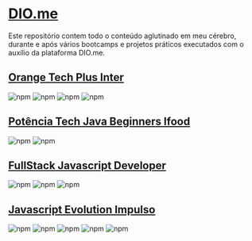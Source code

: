 # [DIO.me](dio.me)
Este repositório contem todo o conteúdo aglutinado em meu cérebro, durante e após vários bootcamps e projetos práticos executados com o auxílio da plataforma DIO.me.

## [Orange Tech Plus Inter](https://github.com/loreancarlos/DIO.me/Orange_Tech_Plus_Inter)
![npm](https://img.shields.io/badge/JavaScript-F7DF1E?style=flat&logo=javascript&logoColor=black) ![npm](https://img.shields.io/badge/React-20232A?style=flat&logo=react&logoColor=61DAFB) ![npm](https://img.shields.io/badge/HTML5-E34F26?style=flat&logo=html5&logoColor=white) ![npm](https://img.shields.io/badge/CSS3-1572B6?style=flat&logo=css3&logoColor=white)    

## [Potência Tech Java Beginners Ifood](https://github.com/loreancarlos/DIO.me/Potencia_Tech_Java_Beginners_iFood)
![npm](https://img.shields.io/badge/Java-ED8B00?style=flat&logo=java&logoColor=white) ![npm](https://img.shields.io/badge/Spring-6DB33F?style=flat&logo=spring&logoColor=white)

## [FullStack Javascript Developer](FullStack_Typescript_Developer)
![npm](https://img.shields.io/badge/TypeScript-007ACC?style=flat&logo=typescript&logoColor=white) ![npm](https://img.shields.io/badge/React-20232A?style=flat&logo=react&logoColor=61DAFB) ![npm](https://img.shields.io/badge/Node.js-43853D?style=flat&logo=node.js&logoColor=white)   

## [Javascript Evolution Impulso](Javascript_Evolution_Impulso)
![npm](https://img.shields.io/badge/JavaScript-F7DF1E?style=flat&logo=javascript&logoColor=black) ![npm](https://img.shields.io/badge/React-20232A?style=flat&logo=react&logoColor=61DAFB) ![npm](https://img.shields.io/badge/Node.js-43853D?style=flat&logo=node.js&logoColor=white) ![npm](https://img.shields.io/badge/PostgreSQL-316192?style=flat&logo=postgresql&logoColor=white) ![npm](https://img.shields.io/badge/MongoDB-4EA94B?style=flat&logo=mongodb&logoColor=white)